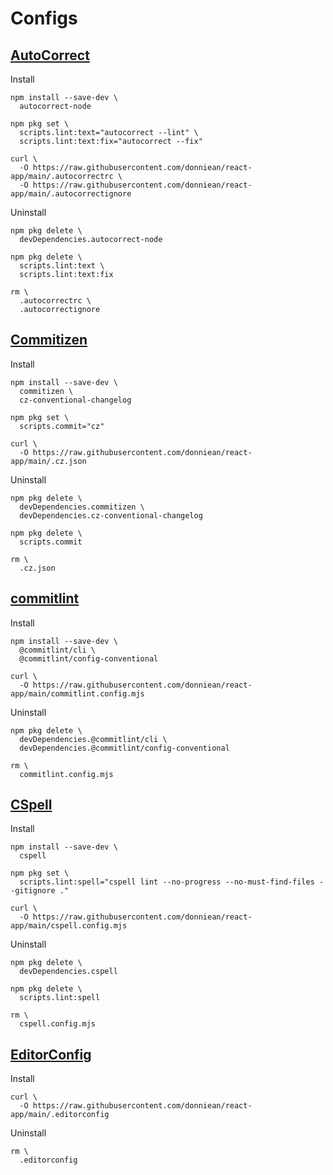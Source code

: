 # Configs

## [AutoCorrect](https://github.com/huacnlee/autocorrect)

Install

```shell
npm install --save-dev \
  autocorrect-node

npm pkg set \
  scripts.lint:text="autocorrect --lint" \
  scripts.lint:text:fix="autocorrect --fix"

curl \
  -O https://raw.githubusercontent.com/donniean/react-app/main/.autocorrectrc \
  -O https://raw.githubusercontent.com/donniean/react-app/main/.autocorrectignore
```

Uninstall

```shell
npm pkg delete \
  devDependencies.autocorrect-node

npm pkg delete \
  scripts.lint:text \
  scripts.lint:text:fix

rm \
  .autocorrectrc \
  .autocorrectignore
```

## [Commitizen](https://github.com/commitizen-tools/commitizen)

Install

```shell
npm install --save-dev \
  commitizen \
  cz-conventional-changelog

npm pkg set \
  scripts.commit="cz"

curl \
  -O https://raw.githubusercontent.com/donniean/react-app/main/.cz.json
```

Uninstall

```shell
npm pkg delete \
  devDependencies.commitizen \
  devDependencies.cz-conventional-changelog

npm pkg delete \
  scripts.commit

rm \
  .cz.json
```

## [commitlint](https://github.com/conventional-changelog/commitlint)

Install

```shell
npm install --save-dev \
  @commitlint/cli \
  @commitlint/config-conventional

curl \
  -O https://raw.githubusercontent.com/donniean/react-app/main/commitlint.config.mjs
```

Uninstall

```shell
npm pkg delete \
  devDependencies.@commitlint/cli \
  devDependencies.@commitlint/config-conventional

rm \
  commitlint.config.mjs
```

## [CSpell](https://github.com/streetsidesoftware/cspell)

Install

```shell
npm install --save-dev \
  cspell

npm pkg set \
  scripts.lint:spell="cspell lint --no-progress --no-must-find-files --gitignore ."

curl \
  -O https://raw.githubusercontent.com/donniean/react-app/main/cspell.config.mjs
```

Uninstall

```shell
npm pkg delete \
  devDependencies.cspell

npm pkg delete \
  scripts.lint:spell

rm \
  cspell.config.mjs
```

## [EditorConfig](https://editorconfig.org/)

Install

```shell
curl \
  -O https://raw.githubusercontent.com/donniean/react-app/main/.editorconfig
```

Uninstall

```shell
rm \
  .editorconfig
```
